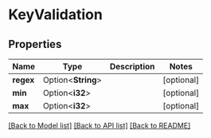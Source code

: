 # KeyValidation

## Properties

Name | Type | Description | Notes
------------ | ------------- | ------------- | -------------
**regex** | Option<**String**> |  | [optional]
**min** | Option<**i32**> |  | [optional]
**max** | Option<**i32**> |  | [optional]

[[Back to Model list]](../README.md#documentation-for-models) [[Back to API list]](../README.md#documentation-for-api-endpoints) [[Back to README]](../README.md)


